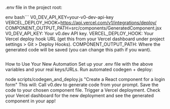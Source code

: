 .env file in the project root:

env
bash```
V0_DEV_API_KEY=your-v0-dev-api-key
VERCEL_DEPLOY_HOOK=[https://api.vercel.com/v1/integrations/deploy/<your-hook-id>](https://api.vercel.com/v1/integrations/deploy/<your-hook-id>)
COMPONENT_OUTPUT_PATH=src/components/GeneratedComponent.jsx
V0_DEV_API_KEY: Your v0.dev API key.
VERCEL_DEPLOY_HOOK: Your Vercel deploy hook URL (get this from your Vercel dashboard under project settings > Git > Deploy Hooks).
COMPONENT_OUTPUT_PATH: Where the generated code will be saved (you can change this path if you want).
```
```
How to Use Your New Automation
Set up your .env file with the above variables and your real keys/URLs.
Run automated codegen + deploy:


node scripts/codegen_and_deploy.js "Create a React component for a login form"
This will:
Call v0.dev to generate code from your prompt.
Save the code to your chosen component file.
Trigger a Vercel deployment.
Check your Vercel dashboard for the new deployment and see the generated component in your app!